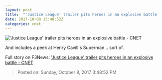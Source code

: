 ```yaml
---
layout: post
title:  "'Justice League' trailer pits heroes in an explosive battle     - CNET"
date: 2017-10-08 15:48:52Z
categories: cnet
---
```


!['Justice League' trailer pits heroes in an explosive battle     - CNET](https://cnet4.cbsistatic.com/img/8rniieFhwnbxXBBYB6-gZhRuWRo=/670x503/2017/10/08/7781634d-eed0-42c8-b0c6-fe0a676e3d34/justice-league-wonder-woman.png)

And includes a peek at Henry Cavill's Superman... sort of.


Full story on F3News: ['Justice League' trailer pits heroes in an explosive battle     - CNET](http://www.f3nws.com/n/FbNGhB)

> Posted on: Sunday, October 8, 2017 3:48:52 PM
